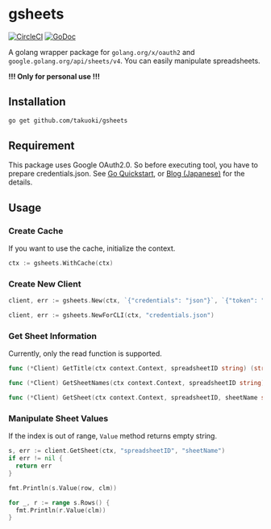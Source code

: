 # gsheets

[![CircleCI](https://circleci.com/gh/takuoki/gsheets/tree/master.svg?style=shield&circle-token=30f6e95108024e7a0562f630c69209783e5086ec)](https://circleci.com/gh/takuoki/gsheets/tree/master)
[![GoDoc](https://godoc.org/github.com/takuoki/gsheets?status.svg)](https://godoc.org/github.com/takuoki/gsheets)

A golang wrapper package for `golang.org/x/oauth2` and `google.golang.org/api/sheets/v4`.
You can easily manipulate spreadsheets.

**!!! Only for personal use !!!**

## Installation

```bash
go get github.com/takuoki/gsheets
```

## Requirement

This package uses Google OAuth2.0. So before executing tool, you have to prepare credentials.json.
See [Go Quickstart](https://developers.google.com/sheets/api/quickstart/go), or [Blog (Japanese)](https://medium.com/veltra-engineering/how-to-use-google-sheets-api-with-golang-9e50ee9e0abc) for the details.

## Usage

### Create Cache

If you want to use the cache, initialize the context.

```go
ctx := gsheets.WithCache(ctx)
```

### Create New Client

```go
client, err := gsheets.New(ctx, `{"credentials": "json"}`, `{"token": "json"}`)
```

```go
client, err := gsheets.NewForCLI(ctx, "credentials.json")
```

### Get Sheet Information

Currently, only the read function is supported.

```go
func (*Client) GetTitle(ctx context.Context, spreadsheetID string) (string, error)
```

```go
func (*Client) GetSheetNames(ctx context.Context, spreadsheetID string) ([]string, error)
```

```go
func (*Client) GetSheet(ctx context.Context, spreadsheetID, sheetName string) (Sheet, error)
```

### Manipulate Sheet Values

If the index is out of range, `Value` method returns empty string.

```go
s, err := client.GetSheet(ctx, "spreadsheetID", "sheetName")
if err != nil {
  return err
}

fmt.Println(s.Value(row, clm))

for _, r := range s.Rows() {
  fmt.Println(r.Value(clm))
}
```

